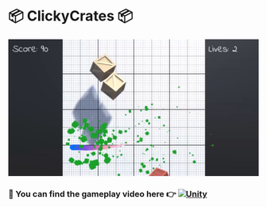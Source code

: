 # 📦 ClickyCrates 📦

<img src="clickyCrates.png" alt="Screenshot from the game" />

### 💖 You can find the **gameplay video** here 👉 [![Unity](https://img.shields.io/badge/unity_learn-%23000000.svg?style=for-the-badge&logo=unity&logoColor=white)](https://learn.unity.com/submission/639b2969edbc2a7b9efc731a)  

